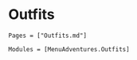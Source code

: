 # Outfits

```@index
Pages = ["Outfits.md"]
```

```@autodocs
Modules = [MenuAdventures.Outfits]
```
